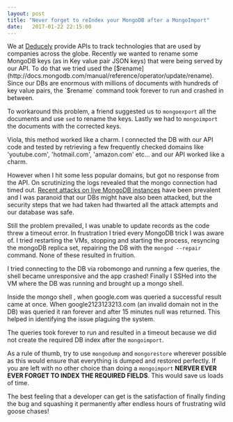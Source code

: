 ```yaml
---
layout: post
title: "Never forget to reIndex your MongoDB after a MongoImport"
date:   2017-01-22 22:15:00
---
```


We at [Deducely](http://deducely.com) provide APIs to track technologies that are used by companies across the globe. Recently we wanted to rename some MongoDB keys (as in Key value pair JSON keys) that were being served by our API. To do that we tried used the [$rename](http://docs.mongodb.com/manual/reference/operator/update/rename). Since our DBs are enormous with millions of documents with hundreds of key value pairs, the `$rename` command took forever to run and crashed in between.

To workaround this problem, a friend suggested us to `mongoexport` all the documents and use `sed` to rename the keys. Lastly we had to `mongoimport` the documents with the corrected keys.

Viola, this method worked like a charm. I connected the DB with our API code and tested by retrieving a few frequently checked domains like 'youtube.com', 'hotmail.com', 'amazon.com' etc... and our API worked like a charm.

However when I hit some less popular domains, but got no response from the API. On scrutinizing the logs revealed that the mongo connection had timed out. [Recent attacks on live MongoDB instances](https://nakedsecurity.sophos.com/2017/01/11/thousands-of-mongodb-databases-compromised-and-held-to-ransom/) have been prevalent and I was paranoid that our DBs might have also been attacked, but the security steps that we had taken had thwarted all the attack attempts and our database was safe.

Still the problem prevailed, I was unable to update records as the code threw a timeout error. In frustration I tried every MongoDB trick I was aware of. I tried restarting the VMs, stopping and starting the process, resyncing the mongoDB replica set, repairing the DB with the `mongod --repair` command. None of these resulted in fruition.

I tried connecting to the DB via robomongo and running a few queries, the shell became unresponsive and the app crashed! Finally I SSHed into the VM where the DB was running and brought up a mongo shell.

Inside the mongo shell , when google.com was queried a successful result came at once. When google2123123213.com (an invalid domain not in the DB) was queried it ran forever and after 15 minutes null was returned. This helped in identifying the issue plaguing the system.

The queries took forever to run and resulted in a timeout because we did not create the required DB index after the `mongoimport`.

As a rule of thumb, try to use `mongodump` and `mongorestore` wherever possible as this would ensure that everything is dumped and restored perfectly. If you are left with no other choice than doing a `mongoimport` **NERVER EVER EVER FORGET TO INDEX THE REQUIRED FIELDS**. This would save us loads of time.

The best feeling that a developer can get is the satisfaction of finally finding the bug and squashing it permanently after endless hours of frustrating wild goose chases! 
